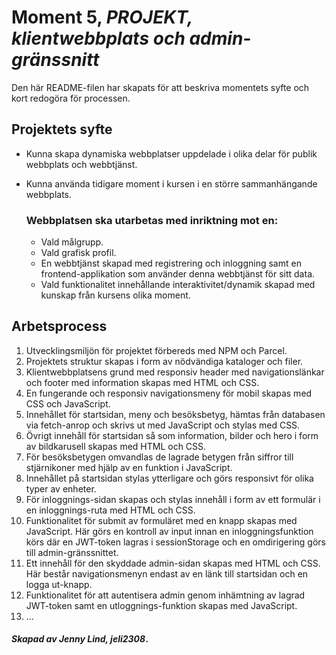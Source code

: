 # Moment 5, _PROJEKT, klientwebbplats och admin-gränssnitt_
Den här README-filen har skapats för att beskriva momentets syfte och kort redogöra för processen.

## Projektets syfte

- Kunna skapa dynamiska webbplatser uppdelade i olika delar för publik webbplats och webbtjänst.
- Kunna använda tidigare moment i kursen i en större sammanhängande webbplats.

    ### Webbplatsen ska utarbetas med inriktning mot en:

    - Vald målgrupp.
    - Vald grafisk profil.
    - En webbtjänst skapad med registrering och inloggning samt en frontend-applikation som använder denna webbtjänst för sitt data.
    - Vald funktionalitet innehållande interaktivitet/dynamik skapad med kunskap från kursens olika moment.

## Arbetsprocess

1. Utvecklingsmiljön för projektet förbereds med NPM och Parcel.
2. Projektets struktur skapas i form av nödvändiga kataloger och filer.
3. Klientwebbplatsens grund med responsiv header med navigationslänkar och footer med information skapas med HTML och CSS.
4. En fungerande och responsiv navigationsmeny för mobil skapas med CSS och JavaScript.
5. Innehållet för startsidan, meny och besöksbetyg, hämtas från databasen via fetch-anrop och skrivs ut med JavaScript och stylas med CSS.
6. Övrigt innehåll för startsidan så som information, bilder och hero i form av bildkarusell skapas med HTML och CSS.
7. För besöksbetygen omvandlas de lagrade betygen från siffror till stjärnikoner med hjälp av en funktion i JavaScript.
8. Innehållet på startsidan stylas ytterligare och görs responsivt för olika typer av enheter.
9. För inloggnings-sidan skapas och stylas innehåll i form av ett formulär i en inloggnings-ruta med HTML och CSS. 
10. Funktionalitet för submit av formuläret med en knapp skapas med JavaScript. Här görs en kontroll av input innan en inloggningsfunktion körs där en JWT-token lagras i sessionStorage och en omdirigering görs till admin-gränssnittet.
11. Ett innehåll för den skyddade admin-sidan skapas med HTML och CSS. Här består navigationsmenyn endast av en länk till startsidan och en logga ut-knapp.
12. Funktionalitet för att autentisera admin genom inhämtning av lagrad JWT-token samt en utloggnings-funktion skapas med JavaScript.
13. ...


#### _Skapad av Jenny Lind, jeli2308_.